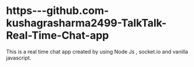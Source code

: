 # https---github.com-kushagrasharma2499-TalkTalk-Real-Time-Chat-app

This is a real time chat app created by using Node Js , socket.io and vanilla javascript.
